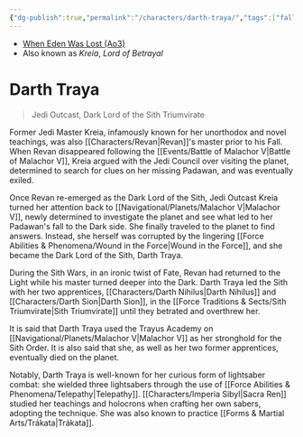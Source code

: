 ```yaml
---
{"dg-publish":true,"permalink":"/characters/darth-traya/","tags":["fallenjedi","sith","forcesensitive","trakata","trayas","sithtrio"]}
---
```


- [When Eden Was Lost (Ao3)](https://archiveofourown.org/works/19334440/chapters/45992584)
- Also known as *Kreia*, *Lord of Betrayal*
# Darth Traya
>Jedi Outcast, Dark Lord of the Sith Triumvirate

Former Jedi Master Kreia, infamously known for her unorthodox and novel teachings, was also [[Characters/Revan\|Revan]]'s master prior to his Fall. When Revan disappeared following the [[Events/Battle of Malachor V\|Battle of Malachor V]], Kreia argued with the Jedi Council over visiting the planet, determined to search for clues on her missing Padawan, and was eventually exiled. 

Once Revan re-emerged as the Dark Lord of the Sith, Jedi Outcast Kreia turned her attention back to [[Navigational/Planets/Malachor V\|Malachor V]], newly determined to investigate the planet and see what led to her Padawan's fall to the Dark side. She finally traveled to the planet to find answers. Instead, she herself was corrupted by the lingering [[Force Abilities & Phenomena/Wound in the Force\|Wound in the Force]], and she became the Dark Lord of the Sith, Darth Traya.  

During the Sith Wars, in an ironic twist of Fate, Revan had returned to the Light while his master turned deeper into the Dark. Darth Traya led the Sith with her two apprentices, [[Characters/Darth Nihilus\|Darth Nihilus]] and [[Characters/Darth Sion\|Darth Sion]], in the [[Force Traditions & Sects/Sith Triumvirate\|Sith Triumvirate]] until they betrated and overthrew her. 

It is said that Darth Traya used the Trayus Academy on [[Navigational/Planets/Malachor V\|Malachor V]] as her stronghold for the Sith Order. It is also said that she, as well as her two former apprentices, eventually died on the planet. 

Notably, Darth Traya is well-known for her curious form of lightsaber combat: she wielded three lightsabers through the use of [[Force Abilities & Phenomena/Telepathy\|Telepathy]]. [[Characters/Imperia Sibyl\|Sacra Ren]] studied her teachings and holocrons when crafting her own sabers, adopting the technique. She was also known to practice [[Forms & Martial Arts/Trákata\|Trákata]].
